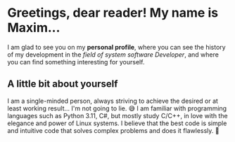 # Greetings, dear reader! My name is Maxim... 
I am glad to see you on my **personal profile**, where you can see the history of my development in the *field of system software Developer*, and where you can find something interesting for yourself.

## A little bit about yourself
I am a single-minded person, always striving to achieve the desired or at least working result... I'm not going to lie. 😅 
I am familiar with programming languages such as Python 3.11, C#, but mostly study C/C++, in love with the elegance and power of Linux systems. I believe that the best code is simple and intuitive code that solves complex problems and does it flawlessly. 🦾


<!--
**Teeprun0/Teeprun0** is a ✨ _special_ ✨ repository because its `README.md` (this file) appears on your GitHub profile.

Here are some ideas to get you started:

- 🔭 I’m currently working on ...
- 🌱 I’m currently learning ...
- 👯 I’m looking to collaborate on ...
- 🤔 I’m looking for help with ...
- 💬 Ask me about ...
- 📫 How to reach me: ...
- 😄 Pronouns: ...
- ⚡ Fun fact: ...
-->
